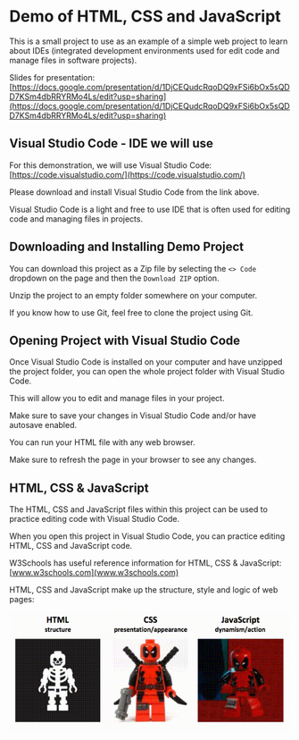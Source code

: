 # Demo of HTML, CSS and JavaScript

This is a small project to use as an example of a simple web project to learn about IDEs (integrated development environments used for edit code and manage files in software projects).

Slides for presentation: [https://docs.google.com/presentation/d/1DjCEQudcRqoDQ9xFSi6bOx5sQDD7KSm4dbRRYRMo4Ls/edit?usp=sharing](https://docs.google.com/presentation/d/1DjCEQudcRqoDQ9xFSi6bOx5sQDD7KSm4dbRRYRMo4Ls/edit?usp=sharing)

## Visual Studio Code - IDE we will use

For this demonstration, we will use Visual Studio Code: [https://code.visualstudio.com/](https://code.visualstudio.com/)

Please download and install Visual Studio Code from the link above.

Visual Studio Code is a light and free to use IDE that is often used for editing code and managing files in projects.

## Downloading and Installing Demo Project

You can download this project as a Zip file by selecting the `<> Code ` dropdown on the page and then the `Download ZIP` option.

Unzip the project to an empty folder somewhere on your computer.

If you know how to use Git, feel free to clone the project using Git.

## Opening Project with Visual Studio Code

Once Visual Studio Code is installed on your computer and have unzipped the project folder, you can open the whole project folder with Visual Studio Code.

This will allow you to edit and manage files in your project.

Make sure to save your changes in Visual Studio Code and/or have autosave enabled.

You can run your HTML file with any web browser. 

Make sure to refresh the page in your browser to see any changes.

## HTML, CSS & JavaScript

The HTML, CSS and JavaScript files within this project can be used to practice editing code with Visual Studio Code.

When you open this project in Visual Studio Code, you can practice editing HTML, CSS and JavaScript code.

W3Schools has useful reference information for HTML, CSS & JavaScript: [www.w3schools.com](www.w3schools.com)

HTML, CSS and JavaScript make up the structure, style and logic of web pages:

![image](./images/javascript.gif)
